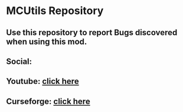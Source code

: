 # MCUtils Repository
## Use this repository to report Bugs discovered when using this mod.
## Social:
## Youtube: [click here](https://www.youtube.com/@thatguyfromcz2002/featured)
## Curseforge: [click here](https://legacy.curseforge.com/minecraft/mc-mods/mcgutils)
